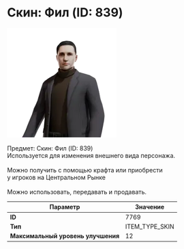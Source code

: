 # Скин: Фил (ID: 839)

![Item Image](../img/7769.webp?raw=true)

Предмет: Скин: Фил (ID: 839)<br>Используется для изменения внешнего вида персонажа.<br><br>Можно получить c помощью крафта или приобрести<br>у игроков на Центральном Рынке<br><br>Можно использовать, передавать и продавать.


| Параметр | Значение |
|----------|----------|
| **ID** | 7769 |
| **Тип** | ITEM_TYPE_SKIN |
| **Максимальный уровень улучшения** | 12 |

